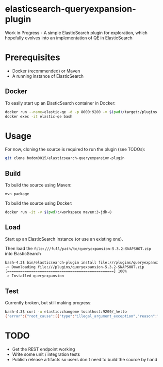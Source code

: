 # elasticsearch-queryexpansion-plugin
Work in Progress - A simple ElasticSearch plugin for exploration, which hopefully evolves into an implementation of QE in ElasticSearch

# Prerequisites
* Docker (recommended) or Maven
* A running instance of ElasticSearch

## Docker
To easily start up an ElasticSearch container in Docker:
```bash
docker run --name=elastic-qe -d -p 8000:9200 -v $(pwd)/target:/plugins  -e "http.host=0.0.0.0" -e "transport.host=127.0.0.1" docker.elastic.co/elasticsearch/elasticsearch:5.3.2
docker exec -it elastic-qe bash
```

# Usage
For now, cloning the source is required to run the plugin (see TODOs):
```bash
git clone bodom0015/elasticsearch-queryexpansion-plugin
```

## Build
To build the source using Maven:
```bash
mvn package
```

To build the source using Docker:
```bash
docker run -it -v $(pwd):/workspace maven:3-jdk-8
```

## Load
Start up an ElasticSearch instance (or use an existing one).

Then load the `file:///full/path/to/queryexpansion-5.3.2-SNAPSHOT.zip` into ElasticSearch
```bash
bash-4.3$ bin/elasticsearch-plugin install file:///plugins/queryexpansion-5.3.2-SNAPSHOT.zip
-> Downloading file:///plugins/queryexpansion-5.3.2-SNAPSHOT.zip
[=================================================] 100%   
-> Installed queryexpansion
```

## Test
Currently broken, but still making progress:
```bash
bash-4.3$ curl -u elastic:changeme localhost:9200/_hello
{"error":{"root_cause":[{"type":"illegal_argument_exception","reason":"No endpoint or operation is available at [_hello]"}],"type":"illegal_argument_exception","reason":"No endpoint or operation is available at [_hello]"},"status":400}
```
# TODO
* Get the REST endpoint working
* Write some unit / integration tests
* Publish release artifacts so users don't need to build the source by hand
